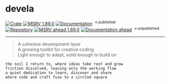 # devela

[![Crate](https://img.shields.io/crates/v/devela.svg)](https://crates.io/crates/devela)
[![MSRV 1.89.0](https://flat.badgen.net/badge/MSRV/1.89.0/purple)](https://releases.rs/docs/1.89.0/)
[![Documentation](https://flat.badgen.net/badge/docs/250815/green)](https://andamira.github.io/devela/latest/devela/)
&nbsp;<sup>←published</sup>
<br/>
[![Repository](https://flat.badgen.net/badge/github/v0.25.0/blue?icon=git)](https://github.com/andamira/devela)
[![MSRV ahead 1.89.0](https://flat.badgen.net/badge/MSRV/1.89.0/blue)](https://releases.rs/docs/1.89.0/)
[![Documentation ahead](https://flat.badgen.net/badge/docs/250829/blue)](https://andamira.github.io/devela/unpublished/devela/)
&nbsp;<sup>←unpublished</sup>

---

> A cohesive development layer<br/>
> A growing toolkit for creative coding<br/>
> Light enough to adapt, solid enough to build on<br/>
```poetry
the soil I return to, where ideas take root and grow
friction dissolved, leaving only the working flow
a quiet dedication to learn, discover and share
where code and craft fuse to a circled square
```

